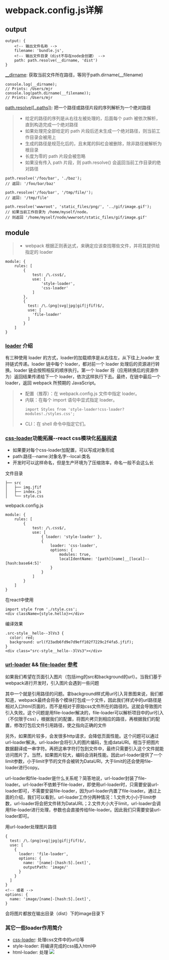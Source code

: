 # webpack.config.js详解
## output
```
output: {
    <!-- 输出文件名称 -->
    filename: 'bundle.js',
    <!-- 输出文件目录（dist不存在node会创建） -->
    path: path.resolve(__dirname, 'dist')
}
```
[__dirname](http://nodejs.cn/api/modules.html#modules_dirname): 获取当前文件所在路径，等同于path.dirname(__filename)
```
console.log(__dirname);
// Prints: /Users/mjr
console.log(path.dirname(__filename));
// Prints: /Users/mjr
```
[path.resolve([..paths])](http://nodejs.cn/api/path.html#path_path_resolve_paths): 把一个路径或路径片段的序列解析为一个绝对路径
> * 给定的路径的序列是从右往左被处理的，后面每个 path 被依次解析，直到构造完成一个绝对路径
> * 如果处理完全部给定的 path 片段后还未生成一个绝对路径，则当前工作目录会被用上
> * 生成的路径是规范化后的，且末尾的斜杠会被删除，除非路径被解析为根目录
> * 长度为零的 path 片段会被忽略
> * 如果没有传入 path 片段，则 path.resolve() 会返回当前工作目录的绝对路径
```
path.resolve('/foo/bar', './baz');
// 返回: '/foo/bar/baz'

path.resolve('/foo/bar', '/tmp/file/');
// 返回: '/tmp/file'

path.resolve('wwwroot', 'static_files/png/', '../gif/image.gif');
// 如果当前工作目录为 /home/myself/node，
// 则返回 '/home/myself/node/wwwroot/static_files/gif/image.gif'
```
## module
> * webpack 根据正则表达式，来确定应该查找哪些文件，并将其提供给指定的 loader
```
module: {
    rules: [
        {
            test: /\.css$/,
            use: [
                'style-loader',
                'css-loader'
            ]
        },
        {
          test: /\.(png|svg|jpg|gif|jfif)$/,
          use: [
            'file-loader'
          ]
        }
    ]
}
```
### [loader](https://webpack.docschina.org/concepts/loaders/) 介绍
有三种使用 loader 的方式，loader的加载顺序是从右往左，从下往上,loader 支持链式传递。loader 链中每个 loader，都对前一个 loader 处理后的资源进行转换。loader 链会按照相反的顺序执行。第一个 loader 将（应用转换后的资源作为）返回结果传递给下一个 loader，依次这样执行下去。最终，在链中最后一个 loader，返回 webpack 所预期的 JavaScript。
> * 配置（推荐）：在 webpack.config.js 文件中指定 loader。
> * 内联：在每个 import 语句中显式指定 loader。
>   ```
>   import Styles from 'style-loader!css-loader?modules!./styles.css';
>   ```
> * CLI：在 shell 命令中指定它们。
### [css-loader](https://webpack.docschina.org/loaders/css-loader/)功能拓展--react css模块化[拓展阅读](https://github.com/camsong/blog/issues/5)
* 如果要对每个css-loader加配置，可以写成对象形成
* path:路径--name:对象名字--local:类名 
* 开发时可以这样命名，但是生产环境为了压缩效率，命名一般不会这么长

文件目录
```
├── src
│   ├── img.jfif
│   ├── index.js
│   └── style.css
```
webpack.config.js
```
module: {
    rules: [
        {
            test: /\.css$/,
            use: [
                { loader: 'style-loader' },
                {
                    loader: 'css-loader',
                    options: {
                        modules: true,
                        localIdentName: '[path][name]__[local]--[hash:base64:5]'
                    }
                }
            ]
        }
    ]
}
```
在react中使用
```
import style from './style.css';
<div className={style.hello}></div>
```
编译效果
```
.src-style__hello--3lVs3 {
  color: red;
  background: url(f23adb6fd9e7d9eff102f7229c2f4fa5.jfif);
}
<div class="src-style__hello--3lVs3"></div>
```
### [url-loader](https://webpack.docschina.org/loaders/url-loader/) && [file-loader](https://webpack.docschina.org/loaders/file-loader/) [参考](http://www.cnblogs.com/ghost-xyx/p/5812902.html)
如果我们希望在页面引入图片（包括img的src和background的url）。当我们基于webpack进行开发时，引入图片会遇到一些问题

其中一个就是引用路径的问题。拿background样式用url引入背景图来说，我们都知道，webpack最终会将各个模块打包成一个文件，因此我们样式中的url路径是相对入口html页面的，而不是相对于原始css文件所在的路径的。这就会导致图片引入失败。这个问题是用file-loader解决的，file-loader可以解析项目中的url引入（不仅限于css），根据我们的配置，将图片拷贝到相应的路径，再根据我们的配置，修改打包后文件引用路径，使之指向正确的文件

另外，如果图片较多，会发很多http请求，会降低页面性能。这个问题可以通过url-loader解决。url-loader会将引入的图片编码，生成dataURl。相当于把图片数据翻译成一串字符。再把这串字符打包到文件中，最终只需要引入这个文件就能访问图片了。当然，如果图片较大，编码会消耗性能。因此url-loader提供了一个limit参数，小于limit字节的文件会被转为DataURl，大于limit的还会使用file-loader进行copy。

url-loader和file-loader是什么关系呢？简答地说，url-loader封装了file-loader。url-loader不依赖于file-loader，即使用url-loader时，只需要安装url-loader即可，不需要安装file-loader，因为url-loader内置了file-loader。通过上面的介绍，我们可以看到，url-loader工作分两种情况：1.文件大小小于limit参数，url-loader将会把文件转为DataURL；2.文件大小大于limit，url-loader会调用file-loader进行处理，参数也会直接传给file-loader。因此我们只需要安装url-loader即可。

用url-loader处理图片路径
```
{
  test: /\.(png|svg|jpg|gif|jfif)$/,
  use: [
    {
      loader: 'file-loader',
      options: {
        name: '[name]-[hash:5].[ext]',
        outputPath: 'image/'
      }
    }
  ]
}
<!-- 或者 -->
options: {
  name: 'image/[name]-[hash:5].[ext]',
}
```
会将图片都放在输出目录（dist）下的image目录下

### 其它一些loader作用简介
*   [css-loader](https://webpack.docschina.org/loaders/css-loader/): 处理css文件中的url()等
*   style-loader: 将编译完成的css插入html中
*   html-loader: 处理 <img src="./my-image.png" />